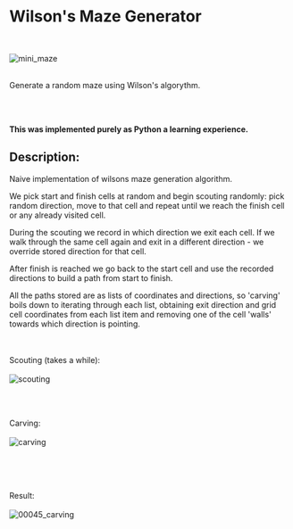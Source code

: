 # Wilson's Maze Generator
<br/>

![mini_maze](https://user-images.githubusercontent.com/130370305/236062401-d68d7c2c-4d3b-469b-8184-c0456fdb7197.gif)
  
<br/>
Generate a random maze using Wilson's algorythm. 

<br/><br/>

**This was implemented purely as Python a learning experience.**


## Description:

Naive implementation of wilsons maze generation algorithm.

We pick start and finish cells at random and begin scouting randomly: pick random direction, move to that cell and repeat until we reach the finish cell or any already visited cell.

During the scouting we record in which direction we exit each cell. If we walk through the same cell again and exit in a different direction - we override stored direction for that cell.

After finish is reached we go back to the start cell and use the recorded directions to build a path from start to finish.

All the paths stored are as lists of coordinates and directions, so 'carving' boils down to iterating through each list, obtaining exit direction and grid cell coordinates from each list item and removing one of the cell 'walls' towards which direction is pointing.
<br/><br/><br/>

Scouting (takes a while):
<br/><br/>
![scouting](https://user-images.githubusercontent.com/130370305/236021930-48fe284e-814b-4ba4-b914-249904847227.gif)

<br/><br/>

Carving:
<br/><br/>
![carving](https://user-images.githubusercontent.com/130370305/236021738-1405fc98-4917-45cb-b26a-295c221df7c4.gif)

<br/><br/><br/>

Result:
<br/><br/>
![00045_carving](https://user-images.githubusercontent.com/130370305/236026226-af8142e2-6103-437a-b729-acbb16f21bca.png)



